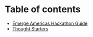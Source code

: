# Table of contents

* [Emerge Americas Hackathon Guide](README.md)
* [Thought Starters](thought-starters.md)

